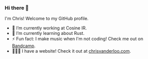 ### Hi there 👋

I'm Chris! Welcome to my GitHub profile.

- 🔭 I’m currently working at Cosine IR.
- 🌱 I’m currently learning about Rust.
- ⚡ Fun fact: I make music when I'm not coding! Check me out on [Bandcamp](https://chortex.bandcamp.com).
- 👨🏼‍💻 I have a website! Check it out at [chrisvanderloo.com](https://chrisvanderloo.com).
